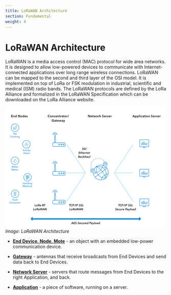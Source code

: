 ```yaml
---
title: LoRaWAN Architecture
section: Fundamental
weight: 4
---
```


# LoRaWAN Architecture

LoRaWAN is a media access control (MAC) protocol for wide area networks. It is designed to allow low-powered devices to communicate with Internet-connected applications over long range wireless connections. LoRaWAN can be mapped to the second and third layer of the OSI model. It is implemented on top of LoRa or FSK modulation in industrial, scientific and medical (ISM) radio bands. The LoRaWAN protocols are defined by the LoRa Alliance and formalized in the LoRaWAN Specification which can be downloaded on the LoRa Alliance website.

![LoRaWAN Overview](LoRaWAN-Overview.png)
*Image: LoRaWAN Architecture*

* **[End Device, Node, Mote](../devices/index.md)** - an object with an embedded low-power communication device.

* **[Gateway](../gateways/index.md)** - antennas that receive broadcasts from End Devices and send data back to End Devices.

* **[Network Server](../network/index.md)** - servers that route messages from End Devices to the right Application, and back.

* **[Application](../Applications/index.md)** - a piece of software, running on a server.